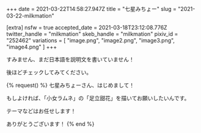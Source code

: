 +++
date = 2021-03-22T14:58:27.947Z
title = "七星みちょー"
slug = "2021-03-22-milkmation"

[extra]
nsfw = true
accepted_date = 2021-03-18T23:12:08.776Z
twitter_handle = "milkmation"
skeb_handle = "milkmation"
pixiv_id = "252462"
variations = [
  "image.png",
  "image2.png",
  "image3.png",
  "image4.png"
]
+++

すみません、まだ日本語を説明文を書いていません！

後ほどチェックしてみてください。

{% request() %}
七星みちょーさん、はじめまして！

もしよければ、「小女ラムネ」の「足立甜花」を描いてお願いしたいんです。

テーマなどはお任せします！

ありがとうございます！
{% end %}
